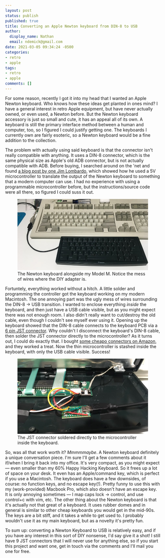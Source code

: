 ```yaml
---
layout: post
status: publish
published: true
title: Converting an Apple Newton keyboard from DIN-8 to USB
author:
  display_name: Nathan
  email: ndemick@gmail.com
date: 2021-03-05 09:34:24 -0500
categories:
- retro
- apple
tags:
- retro
- apple
comments: []
---
```

For some reason, recently I got it into my head that I wanted an Apple Newton keyboard. Who knows how these ideas get planted in ones mind? I have a general interest in retro Apple equipment, but have never actually owned, or even used, a Newton before. But the Newton keyboard accessory is just so small and cute, it has an appeal all of its own. A keyboard is still the primary interface method between a human and computer, too, so I figured I could justify getting one. The keyboards I currently own are fairly esoteric, so a Newton keyboard would be a fine addition to the collection.

The problem with actually using said keyboard is that the connector isn't really compatible with anything. It uses a DIN-8 connector, which is the same physical size as Apple's old ADB connector, but is not actually compatible with ADB. Before buying, I searched around on the 'net and found [a blog post by one Jim Lombardo](http://jimandnoreen.com/?p=259), which showed how he used a 5V microcontroller to translate the output of the Newton keyboard to something that a modern computer can use. I had no experience with using a programmable microcontroller before, but the instructions/source code were all there, so figured I could suss it out.

<figure>
    <img src="/assets/uploads/2021/03/newton_v1_thumb.jpg" alt="The Newton keyboard alongside my Model M">
    <figcaption>The Newton keyboard alongside my Model M. Notice the mess of wires where the DIY adapter is.</figcaption>
</figure>

Fortuntely, everything worked without a hitch. A little solder and programming the controller got the keyboard working on my modern Macintosh. The one annoying part was the ugly mess of wires surrounding the DIN-8 -> USB transition. I wanted to enclose everything _inside_ the keyboard, and then just have a USB cable visible, but as you might expect there was not enough room. I also didn't really want to cut/destroy the old cable, even though I couldn't see myself ever using it. Opening up the keyboard showed that the DIN-8 cable connects to the keyboard PCB via a [6 pin JST connector](https://duckduckgo.com/?t=ffab&q=6+pin+jst+connector&iax=images&ia=images). Why couldn't I disconnect the keyboard's DIN-8 cable, then solder the JST connector directly to the microcontroller? As it turns out, I could do exactly that. I bought [some cheapo connectors on Amazon](https://www.amazon.com/gp/product/B07XNQLB97/ref=ppx_yo_dt_b_asin_title_o05_s00?ie=UTF8&psc=1), and they worked a treat. Now the thin microcontroller is stashed inside the keyboard, with only the USB cable visible. Success!

<figure>
    <img src="/assets/uploads/2021/03/newton_v2_thumb.jpg" alt="The JST connector connected directly to the microcontroller">
    <figcaption>The JST connector soldered directly to the microcontroller inside the keyboard.</figcaption>
</figure>

So, was all that work worth it? _Mmmmmaybe_. A Newton keyboard definitely a unique conversation piece. I'm sure I'll get a few comments about it if/when I bring it back into my office. It's very compact, as you might expect &mdash; even smaller than my 60% Happy Hacking Keyboard. So it frees up a lot of space on your desk. It even has an Apple/command key, which is perfect if you use a Macintosh. The keyboard does have a few downsides, of course: no function keys, and no escape key(!). Pretty funny to use this with my (work-provided) Macbook Pro, which also doesn't have an escape key. It is only annoying sometimes &mdash; I map caps lock -> control, and use control+c with vim, etc. The other thing about the Newton keyboard is that it's actually not that great of a keyboard. It uses rubber domes and in general is similar to other cheap keyboards you would get in the mid-90s. The keys are a bit stiff, and it takes a while to get used to. I probably wouldn't use it as my main keyboard, but as a novelty it's pretty fun.

To sum up: converting a Newton Keyboard to USB is relatively easy, and if you have any interest in this sort of DIY nonsense, I'd say give it a shot! I still have 9 JST connectors that I will never use for anything else, so if you start this project and want one, get in touch via the comments and I'll mail you one for free.
